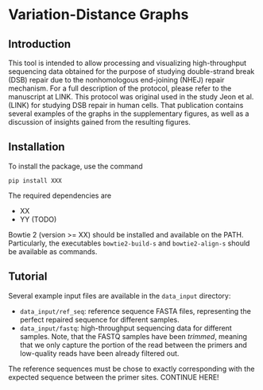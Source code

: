# Variation-Distance Graphs

## Introduction

This tool is intended to allow processing and visualizing high-throughput sequencing data obtained for the purpose of studying double-strand break (DSB) repair due to the nonhomologous end-joining (NHEJ) repair mechanism. For a full description of the protocol, please refer to the manuscript at LINK. This protocol was original used in the study Jeon et al. (LINK) for studying DSB repair in human cells. That publication contains several examples of the graphs in the supplementary figures, as well as a discussion of insights gained from the resulting figures.

## Installation

To install the package, use the command
```
pip install XXX
```
The required dependencies are
* XX
* YY
(TODO)

Bowtie 2 (version >= XX) should be installed and available on the PATH. Particularly, the executables `bowtie2-build-s` and `bowtie2-align-s` should be available as commands.

## Tutorial

Several example input files are available in the `data_input` directory:
* `data_input/ref_seq`: reference sequence FASTA files, representing the perfect repaired sequence for different samples.
* `data_input/fastq`: high-throughput sequencing data for different samples. Note, that the FASTQ samples have been *trimmed*, meaning that we only capture the portion of the read between the primers and low-quality reads have been already filtered out.

The reference sequences must be chose to exactly corresponding with the expected sequence between the primer sites. CONTINUE HERE!